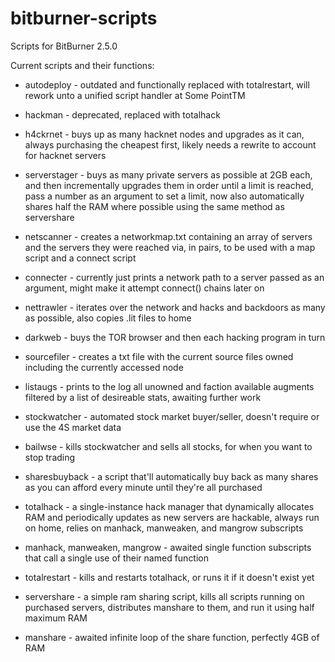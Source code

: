 # bitburner-scripts
Scripts for BitBurner 2.5.0

Current scripts and their functions:
- autodeploy - outdated and functionally replaced with totalrestart, will rework unto a unified script handler at Some PointTM
- hackman - deprecated, replaced with totalhack

- h4ckrnet - buys up as many hacknet nodes and upgrades as it can, always purchasing the cheapest first, likely needs a rewrite to account for hacknet servers
- serverstager - buys as many private servers as possible at 2GB each, and then incrementally upgrades them in order until a limit is reached, pass a number as an argument to set a limit, now also automatically shares half the RAM where possible using the same method as servershare

- netscanner - creates a networkmap.txt containing an array of servers and the servers they were reached via, in pairs, to be used with a map script and a connect script
- connecter - currently just prints a network path to a server passed as an argument, might make it attempt connect() chains later on

- nettrawler - iterates over the network and hacks and backdoors as many as possible, also copies .lit files to home
- darkweb - buys the TOR browser and then each hacking program in turn
- sourcefiler - creates a txt file with the current source files owned including the currently accessed node
- listaugs - prints to the log all unowned and faction available augments filtered by a list of desireable stats, awaiting further work

- stockwatcher - automated stock market buyer/seller, doesn't require or use the 4S market data
- bailwse - kills stockwatcher and sells all stocks, for when you want to stop trading

- sharesbuyback - a script that'll automatically buy back as many shares as you can afford every minute until they're all purchased

- totalhack - a single-instance hack manager that dynamically allocates RAM and periodically updates as new servers are hackable, always run on home, relies on manhack, manweaken, and mangrow subscripts
- manhack, manweaken, mangrow - awaited single function subscripts that call a single use of their named function
- totalrestart - kills and restarts totalhack, or runs it if it doesn't exist yet

- servershare - a simple ram sharing script, kills all scripts running on purchased servers, distributes manshare to them, and run it using half maximum RAM
- manshare - awaited infinite loop of the share function, perfectly 4GB of RAM